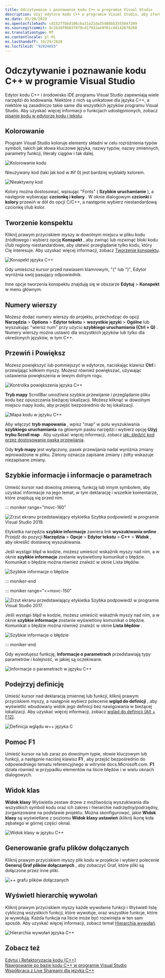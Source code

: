 ```yaml
---
title: Odczytywanie i poznawanie kodu C++ w programie Visual Studio
description: Użyj edytora kodu C++ w programie Visual Studio, aby sformatować i zrozumieć swój kod.
ms.date: 05/28/2019
ms.openlocfilehash: cd152ffbbd106c6a31a21da35d08b53555047209
ms.sourcegitcommit: 9c2b3df9b837879cd17932ae9f61cdd142078260
ms.translationtype: MT
ms.contentlocale: pl-PL
ms.lasthandoff: 10/29/2020
ms.locfileid: "92924655"
---
```

# <a name="read-and-understand-c-code-in-visual-studio"></a>Odczytywanie i poznawanie kodu C++ w programie Visual Studio

Edytor kodu C++ i środowisko IDE programu Visual Studio zapewniają wiele narzędzi do kodowania. Niektóre z nich są unikatowe dla języka C++, a niektóre są zasadniczo takie same dla wszystkich języków programu Visual Studio. Aby uzyskać więcej informacji o funkcjach udostępnionych, zobacz [pisanie kodu w edytorze kodu i tekstu](/visualstudio/ide/writing-code-in-the-code-and-text-editor).  

## <a name="colorization"></a>Kolorowanie

Program Visual Studio koloruje elementy składni w celu rozróżnienia typów symboli, takich jak słowa kluczowe języka, nazwy typów, nazwy zmiennych, parametry funkcji, literały ciągów i tak dalej.

![Kolorowanie kodu](../ide/media/code-outline-colorization.png "Kolorowanie języka C++")

Nieużywany kod (taki jak kod w #if 0) jest bardziej wyblakły kolorem.

![Nieaktywny kod](../ide/media/inactive-code-cpp.png "Nieaktywny kod języka C++")

Kolory można dostosować, wpisując "Fonts" ( **Szybkie uruchamianie** ), a następnie wybierając **czcionkę i kolory** . W oknie dialogowym **czcionki i kolory** przewiń w dół do opcji C/C++, a następnie wybierz niestandardową czcionkę i/lub kolor.

## <a name="outlining"></a>Tworzenie konspektu

Kliknij prawym przyciskiem myszy w dowolnym miejscu w pliku kodu źródłowego i wybierz opcję **Konspekt** , aby zwinąć lub rozwinąć bloki kodu i/lub regiony niestandardowe, aby ułatwić przeglądanie tylko kodu, który Cię interesuje. Aby uzyskać więcej informacji, zobacz [Tworzenie konspektu](/visualstudio/ide/outlining).

![Konspekt języka C&#43;&#43; ](../ide/media/vs2015_cpp_outlining.png "Tworzenie konspektu")

Gdy umieścisz kursor przed nawiasem klamrowym, "{" lub "}", Edytor wyróżnia swój pasujący odpowiednik.

Inne opcje tworzenia konspektu znajdują się w obszarze **Edytuj**  >  **Konspekt** w menu głównym.

## <a name="line-numbers"></a>Numery wierszy

Możesz dodać numery wierszy do projektu, przechodząc do opcji **Narzędzia**  >  **Options**  >  **Edytor tekstu**  >  **wszystkie języki**  >  **Ogólne** lub wyszukując "wiersz num" przy użyciu **szybkiego uruchamiania (Ctrl + Q)** . Numery wierszy można ustawić dla wszystkich języków lub tylko dla określonych języków, w tym C++.

## <a name="scroll-and-zoom"></a>Przewiń i Powiększ

Możesz powiększyć lub pomniejszyć w edytorze, naciskając klawisz **Ctrl** i przewijając kółkiem myszy. Możesz również powiększać, używając ustawienia powiększenia w lewym dolnym rogu.

![Kontrolka powiększenia języka C&#43;&#43; ](../ide/media/zoom-control.png "Kontrolka powiększenia")

**Tryb mapy** ScrollBar umożliwia szybkie przewijanie i przeglądanie pliku kodu bez opuszczania bieżącej lokalizacji. Możesz kliknąć w dowolnym miejscu mapy kodu, aby przejść bezpośrednio do tej lokalizacji.

![Mapa kodu w języku C&#43;&#43;](../ide/media/vs2015-cpp-code-map.png "Mapa kodu")

Aby włączyć **tryb mapowania** , wpisz "map" w polu wyszukiwania **szybkiego uruchamiania** na głównym pasku narzędzi i wybierz opcję **Użyj trybu Scroll map** . Aby uzyskać więcej informacji, zobacz [jak: śledzić kod przez dostosowanie paska przewijania](/visualstudio/ide/how-to-track-your-code-by-customizing-the-scrollbar).

Gdy **tryb mapy** jest wyłączony, pasek przewijania nadal wyróżnia zmiany wprowadzone w pliku. Zielony oznacza zapisane zmiany i żółty wskazuje niezapisane zmiany.

## <a name="quick-info-and-parameter-info"></a>Szybkie informacje i informacje o parametrach

Umieść kursor nad dowolną zmienną, funkcją lub innym symbolem, aby uzyskać informacje na jego temat, w tym deklarację i wszelkie komentarze, które znajdują się przed nim.

::: moniker range="msvc-160"

![Zrzut ekranu przedstawiający etykietka Szybka podpowiedź w programie Visual Studio 2019.](../ide/media/quick-info-vs2019.png "Szybkie informacje")

Etykietka narzędzia **szybkie informacje** zawiera link **wyszukiwania online** . Przejdź do pozycji **Narzędzia**  >  **Opcje**  >  **Edytor tekstu**  >  **C++**  >  **Widok** , aby określić dostawcę wyszukiwania.

Jeśli wystąpi błąd w kodzie, możesz umieścić wskaźnik myszy nad nim, a w oknie **szybkie informacje** zostanie wyświetlony komunikat o błędzie. Komunikat o błędzie można również znaleźć w oknie Lista błędów.

![Szybkie informacje o błędzie](../ide/media/quickinfo-on-error.png "Szybkie informacje o błędzie")

::: moniker-end

::: moniker range="<=msvc-150"

![Zrzut ekranu przedstawiający etykietka Szybka podpowiedź w programie Visual Studio 2017.](../ide/media/quick-info.png "Szybkie informacje")

Jeśli wystąpi błąd w kodzie, możesz umieścić wskaźnik myszy nad nim, a w oknie **szybkie informacje** zostanie wyświetlony komunikat o błędzie. Komunikat o błędzie można również znaleźć w oknie **Lista błędów** .

![Szybkie informacje o błędzie](../ide/media/quickinfo-on-error.png "Szybkie informacje o błędzie")

::: moniker-end

Gdy wywołujesz funkcję, **Informacje o parametrach** przedstawiają typy parametrów i kolejność, w jakiej są oczekiwane.

![Informacje o parametrach w języku C&#43;&#43;](../ide/media/parameter-info.png "Informacje o parametrach")

## <a name="peek-definition"></a>Podejrzyj definicję

Umieść kursor nad deklaracją zmiennej lub funkcji, kliknij prawym przyciskiem myszy, a następnie wybierz polecenie **wgląd do definicji** , aby wyświetlić wbudowany widok jego definicji bez nawigowania w bieżącej lokalizacji. Aby uzyskać więcej informacji, zobacz [wgląd do definicji (Alt + F12)](/visualstudio/ide/how-to-view-and-edit-code-by-using-peek-definition-alt-plus-f12).

![Definicja wglądu w&#43;&#43; języka C](../ide/media/vs2015_cpp_peek_definition.png "vs2015_cpp_peek_definition")

## <a name="f1-help"></a>Pomoc F1

Umieść kursor na lub zaraz po dowolnym typie, słowie kluczowym lub funkcji, a następnie naciśnij klawisz **F1** , aby przejść bezpośrednio do odpowiedniego tematu referencyjnego w witrynie docs.Microsoft.com. **F1** działa również w przypadku elementów na liście błędów i w wielu oknach dialogowych.

## <a name="class-view"></a>Widok klas

**Widok klasy** Wyświetla zestaw drzew z możliwością wyszukiwania dla wszystkich symboli kodu oraz ich zakres i hierarchie nadrzędny/podrzędny, zorganizowane na podstawie projektu. Można skonfigurować, jakie **Widok klasy** są wyświetlane z poziomu **Widok klasy ustawień** (kliknij ikonę koła zębatego w górnej części okna).

![Widok klasy w języku C&#43;&#43;](../ide/media/class-view.png "Widok klas")

## <a name="generate-graph-of-include-files"></a>Generowanie grafu plików dołączanych

Kliknij prawym przyciskiem myszy plik kodu w projekcie i wybierz polecenie **Generuj Graf plików dołączanych** , aby zobaczyć Graf, które pliki są dołączone przez inne pliki.

![&#43;&#43; grafu plików dołączanych](../ide/media/vs2015_cpp_include_graph.png "vs2015_cpp_include_graph")

## <a name="view-call-hierarchy"></a>Wyświetl hierarchię wywołań

Kliknij prawym przyciskiem myszy każde wywołanie funkcji i Wyświetl listę cykliczną wszystkich funkcji, które wywołuje, oraz wszystkie funkcje, które je wywołują. Każda funkcja na liście może być rozwinięta w ten sam sposób. Aby uzyskać więcej informacji, zobacz temat [Hierarchia wywołań](/visualstudio/ide/reference/call-hierarchy).

![Hierarchia wywołań języka C&#43;&#43; ](../ide/media/vs2015_cpp_call_hierarchy.png "vs2015_cpp_call_hierarchy")

## <a name="see-also"></a>Zobacz też

[Edytuj i Refaktoryzacja kodu (C++)](writing-and-refactoring-code-cpp.md)</br>
[Nawigowanie po bazie kodu C++ w programie Visual Studio](navigate-code-cpp.md)</br>
[Współpraca z Live Shareami dla języka C++](live-share-cpp.md)
